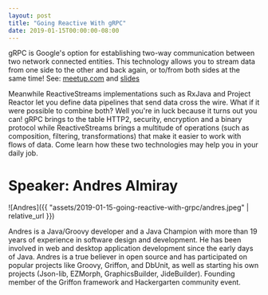 ```yaml
---
layout: post
title: "Going Reactive With gRPC"
date: 2019-01-15T00:00:00-08:00
---
```


gRPC is Google's option for establishing two-way communication between two network connected entities. This technology allows you to stream data from one side to the other and back again, or to/from both sides at the same time!
See: [meetup.com](https://www.meetup.com/seajug/events/257801491/) and [slides](https://www.slideshare.net/aalmiray/going-reactive-with-grpc)

Meanwhile ReactiveStreams implementations such as RxJava and Project Reactor let you define data pipelines that send data cross the wire. What if it were possible to combine both? Well you're in luck because it turns out you can! gRPC brings to the table HTTP2, security, encryption and a binary protocol while ReactiveStreams brings a multitude of operations (such as composition, filtering, transformations) that make it easier to work with flows of data. Come learn how these two technologies may help you in your daily job.

# Speaker: Andres Almiray

![Andres]({{ "assets/2019-01-15-going-reactive-with-grpc/andres.jpeg" | relative_url }})

Andres is a Java/Groovy developer and a Java Champion with more than 19 years of experience in software design and development. He has been involved in web and desktop application development since the early days of Java. Andres is a true believer in open source and has participated on popular projects like Groovy, Griffon, and DbUnit, as well as starting his own projects (Json-lib, EZMorph, GraphicsBuilder, JideBuilder). Founding member of the Griffon framework and Hackergarten community event.
